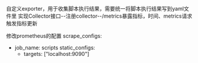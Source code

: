 自定义exporter，用于收集脚本执行结果，需要统一将脚本执行结果写到yaml文件里
实现Collector接口--注册collector--/metrics暴露指标，时间、metrics请求触发指标更新

修改prometheus的配置
scrape_configs:
  - job_name: scripts
    static_configs:
      - targets: ["localhost:9090"]